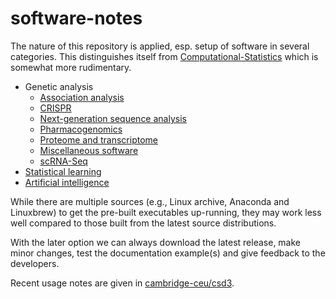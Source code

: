 # software-notes

The nature of this repository is applied, esp. setup of software in several categories. This distinguishes itself from [Computational-Statistics](https://github.com/jinghuazhao/Computational-Statistics)
which is somewhat more rudimentary.

* Genetic analysis
   * [Association analysis](AA.md)
   * [CRISPR](CRISPR.md)
   * [Next-generation sequence analysis](NGS.md)
   * [Pharmacogenomics](pharmacogenomics.md)
   * [Proteome and transcriptome](prottrans.md)
   * [Miscellaneous software](misc.md)
   * [scRNA-Seq](scRNASeq.md)
* [Statistical learning](SL.md)
* [Artificial intelligence](AI.md)

While there are multiple sources (e.g., Linux archive, Anaconda and Linuxbrew) to get the pre-built executables up-running, they may work less well compared to those built from the latest source distributions.

With the later option we can always download the latest release, make minor changes, test the documentation example(s) and give feedback to the developers.

Recent usage notes are given in [cambridge-ceu/csd3](https://cambridge-ceu.github.io/csd3/).
